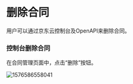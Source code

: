# 删除合同

用户可以通过京东云控制台及OpenAPI来删除合同。

### 控制台删除合同

在合同管理页面中，点击“删除”按钮。

![1576586558041](C:\Users\liangzhiyong3\AppData\Roaming\Typora\typora-user-images\1576586558041.png)

